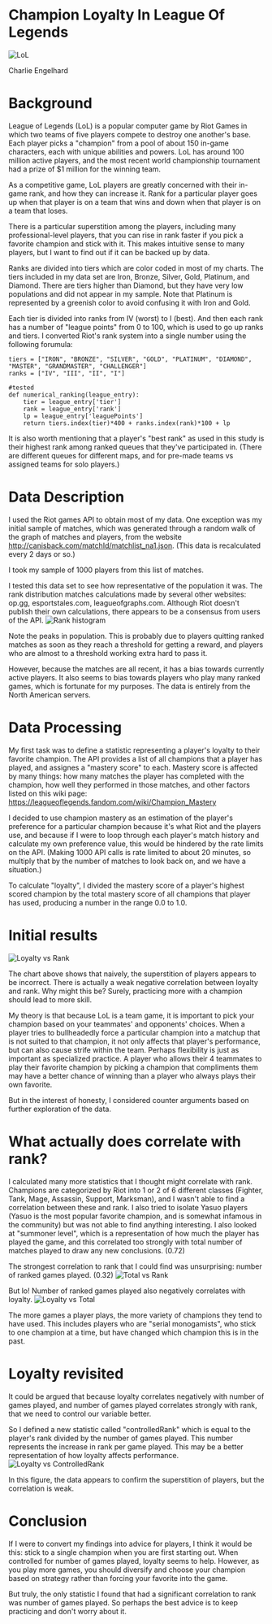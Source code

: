 # Champion Loyalty In League Of Legends
![LoL](/Lol_cover_image.jpg?raw=true "LoL")

Charlie Engelhard


# Background

League of Legends (LoL) is a popular computer game by Riot Games in which two teams of five players compete to destroy one another's base. Each player picks a "champion" from a pool of about 150 in-game characters, each with unique abilities and powers. LoL has around 100 million active players, and the most recent world championship tournament had a prize of $1 million for the winning team. 

As a competitive game, LoL players are greatly concerned with their in-game rank, and how they can increase it. Rank for a particular player goes up when that player is on a team that wins and down when that player is on a team that loses. 

There is a particular superstition among the players, including many professional-level players, that you can rise in rank faster if you pick a favorite champion and stick with it. This makes intuitive sense to many players, but I want to find out if it can be backed up by data.

Ranks are divided into tiers which are color coded in most of my charts. The tiers included in my data set are Iron, Bronze, Silver, Gold, Platinum, and Diamond. There are tiers higher than Diamond, but they have very low populations and did not appear in my sample. Note that Platinum is represented by a greenish color to avoid confusing it with Iron and Gold.

Each tier is divided into ranks from IV (worst) to I (best). And then each rank has a number of "league points" from 0 to 100, which is used to go up ranks and tiers. I converted Riot's rank system into a single number using the following forumula:

```
tiers = ["IRON", "BRONZE", "SILVER", "GOLD", "PLATINUM", "DIAMOND", "MASTER", "GRANDMASTER", "CHALLENGER"]
ranks = ["IV", "III", "II", "I"]

#tested
def numerical_ranking(league_entry):
	tier = league_entry['tier']
	rank = league_entry['rank']
	lp = league_entry['leaguePoints']
	return tiers.index(tier)*400 + ranks.index(rank)*100 + lp
```
It is also worth mentioning that a player's "best rank" as used in this study is their highest rank among ranked queues that they've participated in. (There are different queues for different maps, and for pre-made teams vs assigned teams for solo players.)

# Data Description

I used the Riot games API to obtain most of my data. One exception was my initial sample of matches, which was generated through a random walk of the graph of matches and players, from the website http://canisback.com/matchId/matchlist_na1.json. (This data is recalculated every 2 days or so.)

I took my sample of 1000 players from this list of matches. 

I tested this data set to see how representative of the population it was. The rank distribution matches calculations made by several other websites: op.gg, esportstales.com, leagueofgraphs.com. Although Riot doesn't publish their own calculations, there appears to be a consensus from users of the API.
![Rank histogram](/rank_histo.png?raw=true "Rank histogram")

Note the peaks in population. This is probably due to players quitting ranked matches as soon as they reach a threshold for getting a reward, and players who are almost to a threshold working extra hard to pass it.

However, because the matches are all recent, it has a bias towards currently active players. It also seems to bias towards players who play many ranked games, which is fortunate for my purposes. The data is entirely from the North American servers.

# Data Processing

My first task was to define a statistic representing a player's loyalty to their favorite champion. The API provides a list of all champions that a player has played, and assignes a "mastery score" to each. Mastery score is affected by many things: how many matches the player has completed with the champion, how well they performed in those matches, and other factors listed on this wiki page: https://leagueoflegends.fandom.com/wiki/Champion_Mastery

I decided to use champion mastery as an estimation of the player's preference for a particular champion because it's what Riot and the players use, and because if I were to loop through each player's match history and calculate my own preference value, this would be hindered by the rate limits on the API. (Making 1000 API calls is rate limited to about 20 minutes, so multiply that by the number of matches to look back on, and we have a situation.)

To calculate "loyalty", I divided the mastery score of a player's highest scored champion by the total mastery score of all champions that player has used, producing a number in the range 0.0 to 1.0. 


# Initial results
![Loyalty vs Rank](/loyalty_v_rank.png?raw=true "Loyalty vs Rank")

The chart above shows that naively, the superstition of players appears to be incorrect. There is actually a weak negative correlation between loyalty and rank. Why might this be? Surely, practicing more with a champion should lead to more skill. 

My theory is that because LoL is a team game, it is important to pick your champion based on your teammates' and opponents' choices. When a player tries to bullheadedly force a particular champion into a matchup that is not suited to that champion, it not only affects that player's performance, but can also cause strife within the team. Perhaps flexibility is just as important as specialized practice. A player who allows their 4 teammates to play their favorite champion by picking a champion that compliments them may have a better chance of winning than a player who always plays their own favorite.

But in the interest of honesty, I considered counter arguments based on further exploration of the data.

# What actually does correlate with rank?

I calculated many more statistics that I thought might correlate with rank. Champions are categorized by Riot into 1 or 2 of 6 different classes (Fighter, Tank, Mage, Assassin, Support, Marksman), and I wasn't able to find a correlation between these and rank. I also tried to isolate Yasuo players (Yasuo is the most popular favorite champion, and is somewhat infamous in the community) but was not able to find anything interesting. I also looked at "summoner level", which is a representation of how much the player has played the game, and this correlated too strongly with total number of matches played to draw any new conclusions. (0.72) 

The strongest correlation to rank that I could find was unsurprising: number of ranked games played. (0.32)
![Total vs Rank](/total_v_rank.png?raw=true "Total vs Rank")

But lo! Number of ranked games played also negatively correlates with loyalty. 
![Loyalty vs Total](/loyalty_v_total.png?raw=true "Loyalty vs Total")

The more games a player plays, the more variety of champions they tend to have used. This includes players who are "serial monogamists", who stick to one champion at a time, but have changed which champion this is in the past. 

# Loyalty revisited

It could be argued that because loyalty correlates negatively with number of games played, and number of games played correlates strongly with rank, that we need to control our variable better.

So I defined a new statistic called "controlledRank" which is equal to the player's rank divided by the number of games played. This number represents the increase in rank per game played. This may be a better representation of how loyalty affects performance.
![Loyalty vs ControlledRank](/loyalty_v_controlledRank.png?raw=true "Loyalty vs ControlledRank")

In this figure, the data appears to confirm the superstition of players, but the correlation is weak.

# Conclusion

If I were to convert my findings into advice for players, I think it would be this: stick to a single champion when you are first starting out. When controlled for number of games played, loyalty seems to help. However, as you play more games, you should diversify and choose your champion based on strategy rather than forcing your favorite into the game.

But truly, the only statistic I found that had a significant correlation to rank was number of games played. So perhaps the best advice is to keep practicing and don't worry about it.